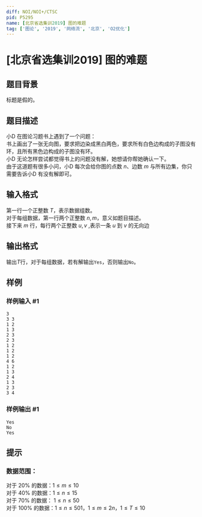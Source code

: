 ```yaml
---
diff: NOI/NOI+/CTSC
pid: P5295
name: [北京省选集训2019] 图的难题
tag: ['图论', '2019', '网络流', '北京', 'O2优化']
---
```

# [北京省选集训2019] 图的难题
## 题目背景

标题是假的。
## 题目描述

小D 在图论习题书上遇到了一个问题：  
书上画出了一张无向图，要求把边染成黑白两色，要求所有白色边构成的子图没有环，且所有黑色边构成的子图没有环。  
小D 无论怎样尝试都觉得书上的问题没有解，她想请你帮她确认一下。  
由于这道题有很多小问，小D 每次会给你图的点数 $n$、边数 $m$ 与所有边集，你只需要告诉小D 有没有解即可。
## 输入格式

第一行一个正整数 $T$，表示数据组数。  
对于每组数据，第一行两个正整数 $n,m$，意义如题目描述。  
接下来 $m$ 行，每行两个正整数 $u,v$ ,表示一条 $u$ 到 $v$ 的无向边
## 输出格式

输出$T$行，对于每组数据，若有解输出`Yes`，否则输出`No`。
## 样例

### 样例输入 #1
```
3
3 3
1 2
1 3
2 3
2 3
1 2
1 2
1 2
4 6
1 2
1 3
2 4
1 3
2 3
3 4
```
### 样例输出 #1
```
Yes
No
Yes
```
## 提示

### 数据范围：  
对于 $20\%$ 的数据：$1\le m \le 10$  
对于 $40\%$ 的数据：$1\le n \le 15$  
对于 $70\%$ 的数据： $1\le n \le 50$  
对于 $100\%$ 的数据：$1\le n \le 501$，$1\le m \le 2n$，$1\le T \le 10$
